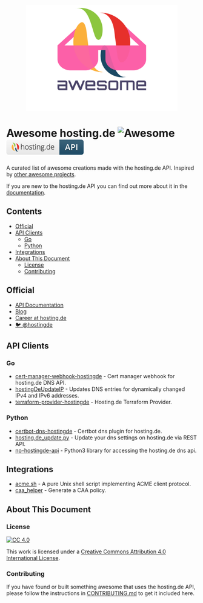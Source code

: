 <div align="center">
  <br>
  <a href="https://hosting.de" target="_blank" rel="noopener noreferrer">
    <img width="400" src="assets/hostingde-awesome.svg" alt="logo of awesome-hosting.de repository">
  </a>
  <br>
</div>

# Awesome hosting.de ![Awesome](https://awesome.re/badge.svg) [![hosting.de API](assets/hostingde-api.svg)](https://github.com/topics/hostingde)

A curated list of awesome creations made with the hosting.de API. Inspired by [other awesome projects](https://github.com/sindresorhus/awesome).

If you are new to the hosting.de API you can find out more about it in the [documentation](https://www.hosting.de/api/).

<!-- START doctoc generated TOC please keep comment here to allow auto update -->
<!-- DON'T EDIT THIS SECTION, INSTEAD RE-RUN doctoc TO UPDATE -->
## Contents

- [Official](#official)
- [API Clients](#api-clients)
  - [Go](#go)
  - [Python](#python)
- [Integrations](#integrations)
- [About This Document](#about-this-document)
  - [License](#license)
  - [Contributing](#contributing)

<!-- END doctoc generated TOC please keep comment here to allow auto update -->

## Official

- [API Documentation](https://hosting.de/api/)
- [Blog](https://www.hosting.de/blog/)
- [Career at hosting.de](https://www.hosting.de/karriere/)
- [:bird: @hostingde](https://twitter.com/hostingde/)

## API Clients

### Go

- [cert-manager-webhook-hostingde](https://github.com/Uniscon/cert-manager-webhook-hostingde/) - Cert manager webhook for hosting.de DNS API.
- [hostingDeUpdateIP](https://github.com/HarrPerson/hostingDeUpdateIP/) - Updates DNS entries for dynamically changed IPv4 and IPv6 addresses.
- [terraform-provider-hostingde](https://github.com/martinhoefling/terraform-provider-hostingde) - Hosting.de Terraform Provider.

### Python

- [certbot-dns-hostingde](https://github.com/initit/certbot-dns-hostingde/) - Certbot dns plugin for hosting.de.
- [hosting.de_update.py](https://github.com/lemo/hosting.de_update.py/) - Update your dns settings on hosting.de via REST API.
- [no-hostingde-api](https://github.com/DimeOne/no-hostingde-api/) - Python3 library for accessing the hosting.de dns api.

## Integrations

- [acme.sh](https://github.com/acmesh-official/acme.sh/) - A pure Unix shell script implementing ACME client protocol.
- [caa_helper](https://github.com/SSLMate/caa_helper) - Generate a CAA policy.

## About This Document

### License

[![CC 4.0](https://i.creativecommons.org/l/by/4.0/88x31.png)](https://creativecommons.org/licenses/by/4.0/)

This work is licensed under a [Creative Commons Attribution 4.0 International License](https://creativecommons.org/licenses/by/4.0/).

### Contributing

If you have found or built something awesome that uses the hosting.de API, please follow the instructions in [CONTRIBUTING.md](CONTRIBUTING.md) to get it included here.
